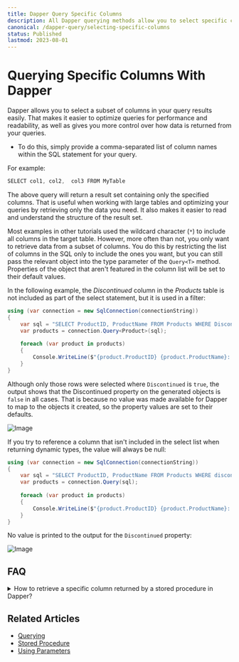 ```yaml
---
title: Dapper Query Specific Columns
description: All Dapper querying methods allow you to select specific columns from your tables. Only matching properties will be mapped with the result.
canonical: /dapper-query/selecting-specific-columns
status: Published
lastmod: 2023-08-01
---
```


# Querying Specific Columns With Dapper

Dapper allows you to select a subset of columns in your query results easily. That makes it easier to optimize queries for performance and readability, as well as gives you more control over how data is returned from your queries. 

 - To do this, simply provide a comma-separated list of column names within the SQL statement for your query. 

For example:

```csharp
SELECT col1, col2,  col3 FROM MyTable 
```

The above query will return a result set containing only the specified columns. That is useful when working with large tables and optimizing your queries by retrieving only the data you need. It also makes it easier to read and understand the structure of the result set. 

Most examples in other tutorials used the wildcard character (`*`) to include all columns in the target table. However, more often than not, you only want to retrieve data from a subset of columns. You do this by restricting the list of columns in the SQL only to include the ones you want, but you can still pass the relevant object into the type parameter of the `Query<T>` method. Properties of the object that aren't featured in the column list will be set to their default values. 

In the following example, the _Discontinued_ column in the _Products_ table is not included as part of the select statement, but it is used in a filter:

```csharp
using (var connection = new SqlConnection(connectionString))
{
    var sql = "SELECT ProductID, ProductName FROM Products WHERE Discontinued = 1";
    var products = connection.Query<Product>(sql);
	
    foreach (var product in products)
    {
        Console.WriteLine($"{product.ProductID} {product.ProductName}: {product.Discontinued}");
    }
}
```

Although only those rows were selected where `Discontinued` is `true`, the output shows that the Discontinued property on the generated objects is `false` in all cases. That is because no value was made available for Dapper to map to the objects it created, so the property values are set to their defaults.

![Image](/images/28-03-2019-08-10-02.png)

If you try to reference a column that isn't included in the select list when returning dynamic types, the value will always be null:

```csharp
using (var connection = new SqlConnection(connectionString))
{
    var sql = "SELECT ProductID, ProductName FROM Products WHERE discontinued = 1";
    var products = connection.Query(sql);
	
    foreach (var product in products)
    {
        Console.WriteLine($"{product.ProductID} {product.ProductName}: {product.Discontinued}");
    }
}
```
No value is printed to the output for the `Discontinued` property:

![Image](/images/28-03-2019-08-37-00.png)

## FAQ

<div itemscope itemtype="https://schema.org/FAQPage">

<details itemscope itemprop="mainEntity" itemtype="https://schema.org/Question">
<summary id="how-to-retrieve-a-specific-column-returned-by-a-stored-procedure-in-dapper" itemprop="name">How to retrieve a specific column returned by a stored procedure in Dapper?</summary>
<div itemscope itemprop="acceptedAnswer" itemtype="https://schema.org/Answer"><div itemprop="text">

To return a specific column returned by a [stored procedure](/stored-procedures), you need to specify the stored procedure name in the command text and specify the command type to `CommandType.StoredProcedure`:

```csharp
using (var connection = new SqlConnection("connectionString"))
{
    var result = connection.Query("MyStoredProcedure", commandType: CommandType.StoredProcedure).ToList();

    var specificColumnList = result.Select(x => (string)x.MyColumn).ToList();
}
```

</div></div>
</details>

</div>

## Related Articles

- [Querying](/dapper-query)
- [Stored Procedure](/stored-procedures)
- [Using Parameters](/parameters)

